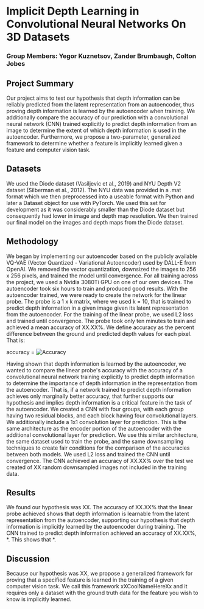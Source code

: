 # Implicit Depth Learning in Convolutional Neural Networks On 3D Datasets
### Group Members: Yegor Kuznetsov, Zander Brumbaugh, Colton Jobes

## Project Summary
Our project aims to test our hypothesis that depth information can be reliably predicted from the latent representation from an autoencoder, thus proving depth information is learned by the autoencoder when training. We additionally compare the accuracy of our prediction with a convolutional neural network (CNN) trained explicitly to predict depth information from an image to determine the extent of which depth information is used in the autoencoder. Furthermore, we propose a two-parameter, generalized framework to determine whether a feature is implicitly learned given a feature and computer vision task.

## Datasets
We used the Diode dataset (Vasiljevic et al., 2019) and NYU Depth V2 dataset (Silberman et al., 2012). The NYU data was provided in a .mat format which we then preprocessed into a useable format with Python and later a Dataset object for use with PyTorch. We used this set for development as it was considerably smaller than the Diode dataset but consequently had lower in image and depth map resolution. We then trained our final model on the images and depth maps from the Diode dataset.

## Methodology
We began by implementing our autoencoder based on the publicly available VQ-VAE (Vector Quantized - Variational Autoencoder) used by DALL-E from OpenAI. We removed the vector quantization, downsized the images to 256 x 256 pixels, and trained the model until convergence. For all training across the project, we used a Nvidia 3080Ti GPU on one of our own devices. The autoencoder took six hours to train and produced good results. With the autoencoder trained, we were ready to create the network for the linear probe. The probe is a 1 x k matrix, where we used k = 10, that is trained to predict depth information in a given image given its latent representation from the autoencoder. For the training of the linear probe, we used L2 loss and trained until convergence. The probe took only ten minutes to train and achieved a mean accuracy of XX.XX%. We define accuracy as the percent difference between the ground and predicted depth values for each pixel. That is:

accuracy = <img src="https://cdn.discordapp.com/attachments/1036430287816622080/1085786606667038770/Equation.svg" alt="Accuracy"/>

Having shown that depth information is learned by the autoencoder, we wanted to compare the linear probe's accuracy with the accuracy of a convolutional neural network training explicitly to predict depth information to determine the importance of depth information in the representation from the autoencoder. That is, if a network trained to predict depth information achieves only marginally better accuracy, that further supports our hypothesis and implies depth information is a critical feature in the task of the autoencoder.
We created a CNN with four groups, with each group having two residual blocks, and each block having four convolutional layers. We additionally include a 1x1 convolution layer for prediction. This is the same architecture as the encoder portion of the autoencoder with the additional convolutional layer for prediction. We use this similar architecture, the same dataset used to train the probe, and the same downsampling techniques to create fair conditions for the comparison of the accuracies between both models. We used L2 loss and trained the CNN until convergence. The CNN achieved an accuracy of XX.XX% over the test we created of XX random downsampled images not included in the training data.

## Results
We found our hypothesis was XX. The accuracy of XX.XX% that the linear probe achieved shows that depth information is learnable from the latent representation from the autoencoder, supporting our hypothesis that depth information is implicitly learned by the autoencoder during training.
The CNN trained to predict depth information achieved an accuracy of XX.XX%, *. This shows that *.

## Discussion
Because our hypothesis was XX, we propose a generalized framework for proving that a specified feature is learned in the training of a given computer vision task.  We call this framework xXCoolNameHereXx and it requires only a dataset with the ground truth data for the feature you wish to know is implicitly learned.

